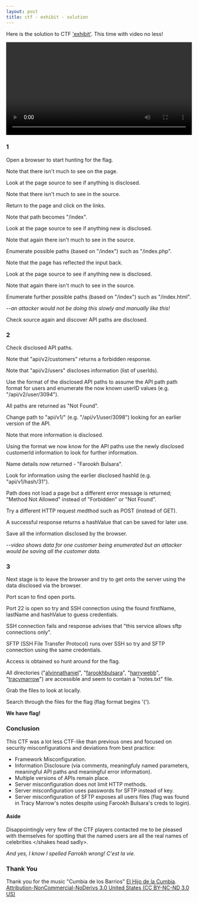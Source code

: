 ```yaml
---
layout: post
title: ctf - exhibit - solution
---
```

Here is the solution to CTF ['exhibit'](https://hiyaleejohnson.github.io/ctf3). This time with video no less!

<video controls="" width="100%">
  <source  src="https://raw.githubusercontent.com/hiyaleejohnson/hiyaleejohnson.github.io/master/videos/CTF_Exhibit_Solution.mp4" type="video/mp4">
</video>

### 1
Open a browser to start hunting for the flag.  

Note that there isn't much to see on the page.  

Look at the page source to see if anything is disclosed.  

Note that there isn't much to see in the source.  

Return to the page and click on the links.  

Note that path becomes "/index".  

Look at the page source to see if anything new is disclosed.  

Note that again there isn't much to see in the source.  

Enumerate possible paths (based on "/index") such as "/index.php".  

Note that the page has reflected the input back.  

Look at the page source to see if anything new is disclosed.  

Note that again there isn't much to see in the source.  

Enumerate further possible paths (based on "/index") such as "/index.html".  

--*an attacker would not be doing this slowly and manually like this!*   

Check source again and discover API paths are disclosed.  

### 2  
Check disclosed API paths.  

Note that "api/v2/customers" returns a forbidden response.  

Note that "api/v2/users" discloses information (list of userIds).  

Use the format of the disclosed API paths to assume the API path path format for users and enumerate the now known userID values (e.g. "/api/v2/user/3094").  

All paths are returned as "Not Found".  

Change path to "api/v1/<userId>" (e.g. "/api/v1/user/3098") looking for an earlier version of the API.   

Note that more information is disclosed.    

Using the format we now know for the API paths use the newly disclosed customerId information to look for further information.  

Name details now returned - "Farookh Bulsara".  

Look for information using the earlier disclosed hashId (e.g. "api/v1/hash/31").  

Path does not load a page but a different error message is returned; "Method Not Allowed" instead of "Forbidden" or "Not Found".  

Try a different HTTP request medthod such as POST (instead of GET).  

A successful response returns a hashValue that can be saved for later use.  

Save all the information disclosed by the browser.  

--*video shows data for one customer being enumerated but an attacker would be saving all the customer data.*  

### 3  
Next stage is to leave the browser and try to get onto the server using the data disclosed via the browser.  

Port scan to find open ports.  

Port 22 is open so try and SSH connection using the found firstName, lastName and hashValue to guess credentials.  

SSH connection fails and response advises that "this service allows sftp connections only".  

SFTP (SSH File Transfer Protocol) runs over SSH so try and SFTP connection using the same credentials.  

Access is obtained so hunt around for the flag.  

All directories ("[alvinnathaniel](https://en.wikipedia.org/wiki/Xzibit)", "[farookhbulsara](https://en.wikipedia.org/wiki/Freddie_Mercury)", "[harrywebb](https://en.wikipedia.org/wiki/Cliff_Richard)", "[tracymarrow](https://en.wikipedia.org/wiki/Ice-T)") are accessible and seem to contain a "notes.txt" file.  

Grab the files to look at locally.  

Search through the files for the flag (flag format begins '{').  

**We have flag!**  

### Conclusion  
This CTF was a lot less CTF-like than previous ones and focused on security misconfigurations and deviations from best practice:
* Framework Misconfiguration.
* Information Disclosure (via comments, meaningfuly named parameters, meaningful API paths and meaningful error information).
* Multiple versions of APIs remain place.
* Server misconfiguration does not limit HTTP methods.
* Server misconfiguration uses passwords for SFTP instead of key.
* Server misconfiguration of SFTP exposes all users files (flag was found in Tracy Marrow's notes despite using Farookh Bulsara's creds to login).


#### Aside
Disappointingly very few of the CTF players contacted me to be pleased with themselves for spotting that the named users are all the real names of celebrities </shakes head sadly>.  

*And yes, I know I spelled Farrokh wrong! C'est la vie.*
 
### Thank You
Thank you for the music "Cumbia de los Barrios" [El Hijo de la Cumbia](https://freemusicarchive.org/music/El_Hijo_de_la_Cumbia/Freestyle_de_Ritmos/6_Cumbia_De_Los_Barrios).  
[Attribution-NonCommercial-NoDerivs 3.0 United States (CC BY-NC-ND 3.0 US)](https://creativecommons.org/licenses/by-nc-nd/3.0/us/)
 
